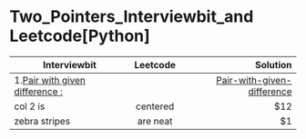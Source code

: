 # Two_Pointers_Interviewbit_and Leetcode[Python]
    
| Interviewbit  | Leetcode      | Solution|
| ------------- |:-------------:| -----:  |
| 1.[Pair with given difference :](https://www.interviewbit.com/problems/pair-with-given-difference/)      |  |  [Pair-with-given-difference](https://github.com/Vinaykumarkummarikuntla/two_pointers_interviewbit_python/blob/main/Pair%20With%20Given%20Difference.py) |
| col 2 is      | centered      |   $12   |
| zebra stripes | are neat      |    $1   |

